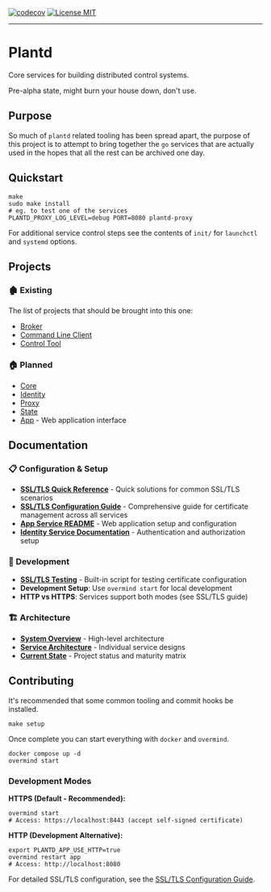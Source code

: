 [![codecov](https://codecov.io/gh/geoffjay/plantd/graph/badge.svg?token=sHiAEpWC7e)](https://codecov.io/gh/geoffjay/plantd)
[![License MIT](https://img.shields.io/badge/License-MIT-brightgreen.svg)](https://img.shields.io/badge/License-MIT-brightgreen.svg)

---

# Plantd

Core services for building distributed control systems.

Pre-alpha state, might burn your house down, don't use.

## Purpose

So much of `plantd` related tooling has been spread apart, the purpose of this
project is to attempt to bring together the `go` services that are actually
used in the hopes that all the rest can be archived one day.

## Quickstart

```shell
make
sudo make install
# eg. to test one of the services
PLANTD_PROXY_LOG_LEVEL=debug PORT=8080 plantd-proxy
```

For additional service control steps see the contents of `init/` for
`launchctl` and `systemd` options.

## Projects

### 🏚 Existing

The list of projects that should be brought into this one:

* [Broker][broker]
* [Command Line Client][plantcli]
* [Control Tool][plantctl]

### 🏠 Planned

* [Core](core/README.md)
* [Identity](identity/README.md)
* [Proxy](proxy/README.md)
* [State](state/README.md)
* [App](app/README.md) - Web application interface

## Documentation

### 📋 Configuration & Setup
- **[SSL/TLS Quick Reference](docs/ssl-quick-reference.md)** - Quick solutions for common SSL/TLS scenarios
- **[SSL/TLS Configuration Guide](docs/ssl-tls-configuration.md)** - Comprehensive guide for certificate management across all services
- **[App Service README](app/README.md)** - Web application setup and configuration
- **[Identity Service Documentation](identity/README.md)** - Authentication and authorization setup

### 🔧 Development
- **[SSL/TLS Testing](scripts/test-ssl)** - Built-in script for testing certificate configuration
- **Development Setup**: Use `overmind start` for local development
- **HTTP vs HTTPS**: Services support both modes (see SSL/TLS guide)

### 🏗 Architecture
- **[System Overview](docs/analysis/system-overview.md)** - High-level architecture
- **[Service Architecture](docs/analysis/service-architecture.md)** - Individual service designs
- **[Current State](docs/analysis/current-state.md)** - Project status and maturity matrix

## Contributing

It's recommended that some common tooling and commit hooks be installed.

```shell
make setup
```

Once complete you can start everything with `docker` and `overmind`.

```shell
docker compose up -d
overmind start
```

### Development Modes

**HTTPS (Default - Recommended):**
```shell
overmind start
# Access: https://localhost:8443 (accept self-signed certificate)
```

**HTTP (Development Alternative):**
```shell
export PLANTD_APP_USE_HTTP=true
overmind restart app
# Access: http://localhost:8080
```

For detailed SSL/TLS configuration, see the [SSL/TLS Configuration Guide](docs/ssl-tls-configuration.md).

<!-- links -->

[broker]: https://gitlab.com/plantd/broker
[plantctl]: https://gitlab.com/plantd/plantctl
[plantcli]: https://gitlab.com/plantd/plantcli
